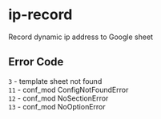 # ip-record
Record dynamic ip address to Google sheet


## Error Code
`3` - template sheet not found  
`11` - conf_mod ConfigNotFoundError  
`12` - conf_mod NoSectionError  
`13` - conf_mod NoOptionError  